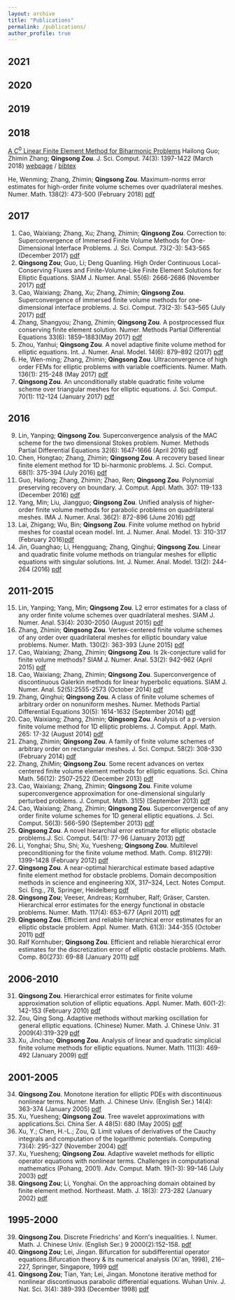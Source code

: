 ```yaml
---
layout: archive
title: "Publications"
permalink: /publications/
author_profile: true
---
```


<!-- {% if author.googlescholar %}
  You can also find my articles on <u><a href="{{author.googlescholar}}">my Google Scholar profile</a>.</u>
{% endif %}

{% include base_path %} -->
## 2021

## 2020

## 2019

## 2018
[A $C^0$ Linear Finite Element Method for Biharmonic Problems]()
Hailong Guo; Zhimin Zhang; **Qingsong Zou**.
J. Sci. Comput. 74(3): 1397-1422 (March 2018)
[webpage]() / [bibtex]()

He, Wenming; Zhang, Zhimin; **Qingsong Zou**. Maximum-norms error estimates for high-order finite volume schemes over quadrilateral meshes. Numer. Math. 138(2): 473-500 (February 2018) [pdf]()

## 2017


1. Cao, Waixiang; Zhang, Xu; Zhang, Zhimin; **Qingsong Zou**. Correction to: Superconvergence of Immersed Finite Volume Methods for One-Dimensional Interface Problems. J. Sci. Comput. 73(2-3): 543-565 (December 2017) [pdf]()
2. **Qingsong Zou**; Guo, Li; Deng Quanling. High Order Continuous Local-Conserving Fluxes and Finite-Volume-Like Finite Element Solutions for Elliptic Equations. SIAM J. Numer. Anal. 55(6): 2666-2686 (November 2017) [pdf]()
3. Cao, Waixiang; Zhang, Xu; Zhang, Zhimin; **Qingsong Zou**. Superconvergence of immersed finite volume methods for one-dimensional interface problems. J. Sci. Comput. 73(2-3): 543–565 (July 2017) [pdf]()
4. Zhang, Shangyou; Zhang, Zhimin; **Qingsong Zou**. A postprocessed flux conserving finite element solution. Numer. Methods Partial Differential Equations 33(6): 1859–1883(May 2017) [pdf]()
5. Zhou, Yanhui; **Qingsong Zou**. A novel adaptive finite volume method for elliptic equations. Int. J. Numer. Anal. Model. 14(6): 879–892 (2017) [pdf]()
6. He, Wen-ming; Zhang, Zhimin; **Qingsong Zou**. Ultraconvergence of high order FEMs for elliptic problems with variable coefficients. Numer. Math. 136(1): 215-248 (May 2017) [pdf]()
7. **Qingsong Zou**. An unconditionally stable quadratic finite volume scheme over triangular meshes for elliptic equations. J. Sci. Comput. 70(1): 112-124 (January 2017) [pdf]()

## 2016
9.  Lin, Yanping; **Qingsong Zou**. Superconvergence analysis of the MAC scheme for the two dimensional Stokes problem. Numer. Methods Partial Differential Equations 32(6): 1647-1666 (April 2016) [pdf]()
10. Chen, Hongtao; Zhang, Zhimin; **Qingsong Zou**. A recovery based linear finite element method for 1D bi-harmonic problems. J. Sci. Comput. 68(1): 375-394 (July 2016) [pdf]()
11. Guo, Hailong; Zhang, Zhimin; Zhao, Ren; **Qingsong Zou**. Polynomial preserving recovery on boundary. J. Comput. Appl. Math. 307: 119-133 (December 2016) [pdf]()
12. Yang, Min; Liu, Jiangguo; **Qingsong Zou**. Unified analysis of higher-order finite volume methods for parabolic problems on quadrilateral meshes. IMA J. Numer. Anal. 36(2): 872-896 (June 2016) [pdf]()
13. Lai, Zhigang; Wu, Bin; **Qingsong Zou**. Finite volume method on hybrid meshes for coastal ocean model. Int. J. Numer. Anal. Model. 13: 310-317 (February 2016)[pdf]()
14. Jin, Guanghao; Li, Hengguang; Zhang, Qinghui; **Qingsong Zou**. Linear and quadratic finite volume methods on triangular meshes for elliptic equations with singular solutions. Int. J. Numer. Anal. Model. 13(2): 244-264 (2016) [pdf]()

## 2011-2015
15. Lin, Yanping; Yang, Min; **Qingsong Zou**. L2 error estimates for a class of any order finite volume schemes over quadrilateral meshes. SIAM J. Numer. Anal. 53(4): 2030-2050 (August 2015) [pdf]()
16. Zhang, Zhimin; **Qingsong Zou**. Vertex-centered finite volume schemes of any order over quadrilateral meshes for elliptic boundary value problems. Numer. Math. 130(2): 363-393 (June 2015) [pdf]()
17. Cao, Waixiang; Zhang, Zhimin; **Qingsong Zou**. Is 2k-conjecture valid for finite volume methods? SIAM J. Numer. Anal. 53(2): 942-962 (April 2015) [pdf]()
18. Cao, Waixiang; Zhang, Zhimin; **Qingsong Zou**. Superconvergence of discontinuous Galerkin methods for linear hyperbolic equations. SIAM J. Numer. Anal. 52(5):2555-2573 (October 2014) [pdf]()
19. Zhang, Qinghui; **Qingsong Zou**. A class of finite volume schemes of arbitrary order on nonuniform meshes. Numer. Methods Partial Differential Equations 30(5): 1614-1632 (September 2014) [pdf]()
20. Cao, Waixiang; Zhang, Zhimin; **Qingsong Zou**. Analysis of a p-version finite volume method for 1D elliptic problems. J. Comput. Appl. Math. 265: 17-32 (August 2014) [pdf]()
21. Zhang, Zhimin; **Qingsong Zou**. A family of finite volume schemes of arbitrary order on rectangular meshes. J. Sci. Comput. 58(2): 308-330 (February 2014) [pdf]()
22. Zhang, ZhiMin; **Qingsong Zou**. Some recent advances on vertex centered finite volume element methods for elliptic equations. Sci. China Math. 56(12): 2507-2522 (December 2013) [pdf]()
23. Cao, Waixiang; Zhang, Zhimin; **Qingsong Zou**. Finite volume superconvergence approximation for one-dimensional singularly perturbed problems. J. Comput. Math. 31(5) (September 2013) [pdf]()
24. Cao, Waixiang; Zhang, Zhimin; **Qingsong Zou**. Superconvergence of any order finite volume schemes for 1D general elliptic equations. J. Sci. Comput. 56(3): 566-590 (September 2013) [pdf]()
25. **Qingsong Zou**. A novel hierarchial error estimate for elliptic obstacle problems.J. Sci. Comput. 54(1): 77-96 (January 2013) [pdf]()
26. Li, Yonghai; Shu, Shi; Xu, Yuesheng; **Qingsong Zou**. Multilevel preconditioning for the finite volume method. Math. Comp. 81(279): 1399-1428 (February 2012) [pdf]()
27. **Qingsong Zou**. A near-optimal hierarchical estimate based adaptive finite element method for obstacle problems. Domain decomposition methods in science and engineering XIX, 317–324, Lect. Notes Comput. Sci. Eng., 78, Springer, Heidelberg [pdf]()
28. **Qingsong Zou**; Veeser, Andreas; Kornhuber, Ralf; Gräser, Carsten. Hierarchical error estimates for the energy functional in obstacle problems. Numer. Math. 117(4): 653-677 (April 2011) [pdf]()
29. **Qingsong Zou**. Efficient and reliable hierarchical error estimates for an elliptic obstacle problem. Appl. Numer. Math. 61(3): 344-355 (October 2011) [pdf]()
30. Ralf Kornhuber; **Qingsong Zou**. Efficient and reliable hierarchical error estimates for the discretization error of elliptic obstacle problems. Math. Comp. 80(273): 69-88 (January 2011) [pdf]()


## 2006-2010
31. **Qingsong Zou**. Hierarchical error estimates for finite volume approximation solution of elliptic equations. Appl. Numer. Math. 60(1-2): 142-153 (February 2010) [pdf]()
32. Zou, Qing Song. Adaptive methods without marking oscillation for general elliptic equations. (Chinese) Numer. Math. J. Chinese Univ. 31 2009(4):319-329 [pdf]()
33. Xu, Jinchao; **Qingsong Zou**. Analysis of linear and quadratic simplicial finite volume methods for elliptic equations. Numer. Math. 111(3): 469-492 (January 2009) [pdf]()

## 2001-2005
34. **Qingsong Zou**. Monotone iteration for elliptic PDEs with discontinuous nonlinear terms. Numer. Math. J. Chinese Univ. (English Ser.) 14(4): 363-374 (January 2005) [pdf]()
35. Xu, Yuesheng; **Qingsong Zou**. Tree wavelet approximations with applications.Sci. China Ser. A 48(5): 680 (May 2005) [pdf]()
36. Xu, Y.; Chen, H.-L.; Zou, Q. Limit values of derivatives of the Cauchy integrals and computation of the logarithmic potentials. Computing 73(4): 295-327 (November 2004) [pdf]()
37. Xu, Yuesheng; **Qingsong Zou**. Adaptive wavelet methods for elliptic operator equations with nonlinear terms. Challenges in computational mathematics (Pohang, 2001). Adv. Comput. Math. 19(1-3): 99-146 (July 2003) [pdf]()
38. **Qingsong Zou**; Li, Yonghai. On the approaching domain obtained by finite element method. Northeast. Math. J. 18(3): 273-282 (January 2002) [pdf]()

## 1995-2000
39. **Qingsong Zou**. Discrete Friedrichs' and Korn's inequalities. I. Numer. Math. J. Chinese Univ. (English Ser.) 9 2000(2):152-158. [pdf]()
40. **Qingsong Zou**; Lei, Jingan. Bifurcation for subdifferential operator equations.Bifurcation theory & its numerical analysis (Xi'an, 1998), 216–227, Springer, Singapore, 1999 [pdf]()
41. **Qingsong Zou**; Tian, Yan; Lei, Jingan. Monotone iterative method for nonlinear discontinuous parabolic differential equations. Wuhan Univ. J. Nat. Sci. 3(4): 389-393 (December 1998) [pdf]()

<!-- {% for post in site.publications reversed %}
  {% include archive-single.html %}
{% endfor %} -->
